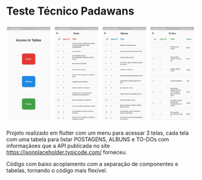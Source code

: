 # Teste Técnico Padawans

![Imagem das telas](telas.svg)

Projeto realizado em flutter com um menu para acessar 3 telas, cada tela com uma tabela para listar POSTAGENS, ALBUNS e TO-DOs com informaçãoes que a API publicada no site <https://jsonplaceholder.typicode.com/> forneceu.

Código com baixo acoplamento com a separação de componentes e tabelas, tornando o código mais flexível.
